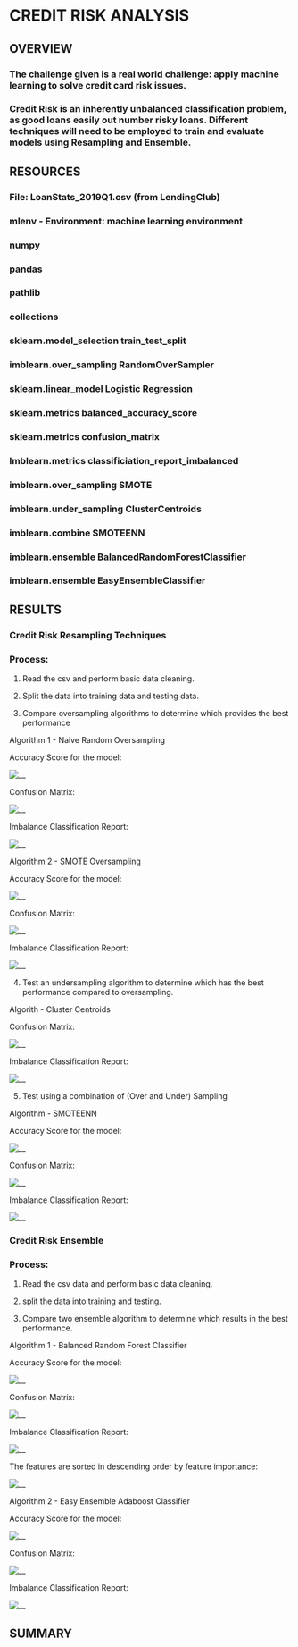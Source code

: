 # CREDIT RISK ANALYSIS

## OVERVIEW

### The challenge given is a real world challenge: apply machine learning to solve credit card risk issues.

### Credit Risk is an inherently unbalanced classification problem, as good loans easily out number risky loans.  Different techniques will need to be employed to train and evaluate models using Resampling and Ensemble.


## RESOURCES

### File: LoanStats_2019Q1.csv (from LendingClub)

### mlenv - Environment: machine learning environment

### numpy

### pandas

### pathlib

### collections

### sklearn.model_selection   train_test_split

### imblearn.over_sampling    RandomOverSampler

### sklearn.linear_model    Logistic Regression

### sklearn.metrics   balanced_accuracy_score

### sklearn.metrics   confusion_matrix

### lmblearn.metrics    classificiation_report_imbalanced

### imblearn.over_sampling    SMOTE

### imblearn.under_sampling   ClusterCentroids

### imblearn.combine    SMOTEENN

### imblearn.ensemble   BalancedRandomForestClassifier

### imblearn.ensemble   EasyEnsembleClassifier

## RESULTS

### Credit Risk Resampling Techniques

### Process:

1) Read the csv and perform basic data cleaning.

2) Split the data into training data and testing data.

3) Compare oversampling algorithms to determine which provides the best performance

Algorithm 1 - Naive Random Oversampling

Accuracy Score for the model:

![__](https://github.com/Johnnytoobadman/Credit_Risk_Analysis/blob/main/Images/11.png)

Confusion Matrix:

![__](https://github.com/Johnnytoobadman/Credit_Risk_Analysis/blob/main/Images/12.png)

Imbalance Classification Report:

![__](https://github.com/Johnnytoobadman/Credit_Risk_Analysis/blob/main/Images/13.png)

Algorithm 2 - SMOTE Oversampling

Accuracy Score for the model:

![__](https://github.com/Johnnytoobadman/Credit_Risk_Analysis/blob/main/Images/16.png)

Confusion Matrix:

![__](https://github.com/Johnnytoobadman/Credit_Risk_Analysis/blob/main/Images/17.png)

Imbalance Classification Report:

![__](https://github.com/Johnnytoobadman/Credit_Risk_Analysis/blob/main/Images/18.png)

4) Test an undersampling algorithm to determine which has the best performance compared to oversampling.

Algorith - Cluster Centroids

Confusion Matrix:

![__](https://github.com/Johnnytoobadman/Credit_Risk_Analysis/blob/main/Images/22.png)

Imbalance Classification Report:

![__](https://github.com/Johnnytoobadman/Credit_Risk_Analysis/blob/main/Images/23.png)

5) Test using a combination of (Over and Under) Sampling

Algorithm - SMOTEENN

Accuracy Score for the model:

![__](https://github.com/Johnnytoobadman/Credit_Risk_Analysis/blob/main/Images/26.png)

Confusion Matrix:

![__](https://github.com/Johnnytoobadman/Credit_Risk_Analysis/blob/main/Images/27.png)

Imbalance Classification Report:

![__](https://github.com/Johnnytoobadman/Credit_Risk_Analysis/blob/main/Images/28.png)

### Credit Risk Ensemble

### Process:

1) Read the csv data and perform basic data cleaning.

2) split the data into training and testing.

3) Compare two ensemble algorithm to determine which results in the best performance.

Algorithm 1 - Balanced Random Forest Classifier

Accuracy Score for the model:

![__](https://github.com/Johnnytoobadman/Credit_Risk_Analysis/blob/main/Images/2_11.png)

Confusion Matrix:

![__](https://github.com/Johnnytoobadman/Credit_Risk_Analysis/blob/main/Images/2_12.png)

Imbalance Classification Report:

![__](https://github.com/Johnnytoobadman/Credit_Risk_Analysis/blob/main/Images/2_13.png)

The features are sorted in descending order by feature importance:

![__](https://github.com/Johnnytoobadman/Credit_Risk_Analysis/blob/main/Images/2_14.png)

Algorithm 2 - Easy Ensemble Adaboost Classifier

Accuracy Score for the model:

![__](https://github.com/Johnnytoobadman/Credit_Risk_Analysis/blob/main/Images/2_16.png)

Confusion Matrix:

![__](https://github.com/Johnnytoobadman/Credit_Risk_Analysis/blob/main/Images/2_17.png)

Imbalance Classification Report:

![__](https://github.com/Johnnytoobadman/Credit_Risk_Analysis/blob/main/Images/2_18.png)



## SUMMARY



